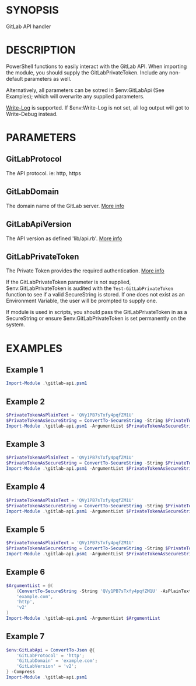 # SYNOPSIS

GitLab API handler

# DESCRIPTION

PowerShell functions to easily interact with the GitLab API. When importing the module, you should supply the GitLabPrivateToken. Include any non-default parameters as well.

Alternatively, all parameters can be sotred in $env:GitLabApi (See Examples); which will overwrite any supplied parameters.

[Write-Log](https://github.com/UNT-CAS-ITS/Write-Log) is supported. If $env:Write-Log is not set, all log output will got to Write-Debug instead.

# PARAMETERS 

## GitLabProtocol

The API protocol. ie: http, https

## GitLabDomain

The domain name of the GitLab server. [More info](https://gitlab.com/help/api/README.md#introduction)

## GitLabApiVersion

The API version as defined 'lib/api.rb'. [More info](https://gitlab.com/help/api/README.md#introduction)

## GitLabPrivateToken

The Private Token provides the required authentication. [More info](https://gitlab.com/help/api/README.md#introduction)

If the GitLabPrivateToken parameter is not supplied, $env:GitLabPrivateToken is audited with the `Test-GitLabPrivateToken` function to see if a valid SecureString is stored. If one does not exist as an Environment Variable, the user will be prompted to supply one.

If module is used in scripts, you should pass the GitLabPrivateToken in as a SecureString or ensure $env:GitLabPrivateToken is set permanently on the system. 

# EXAMPLES

## Example 1

```powershell
Import-Module .\gitlab-api.psm1
```

## Example 2

```powershell
$PrivateTokenAsPlainText = 'QVy1PB7sTxfy4pqfZM1U'
$PrivateTokenAsSecureString = ConvertTo-SecureString -String $PrivateTokenAsPlainText -AsPlainText -Force
Import-Module .\gitlab-api.psm1 -ArgumentList $PrivateTokenAsSecureString
```

## Example 3

```powershell
$PrivateTokenAsPlainText = 'QVy1PB7sTxfy4pqfZM1U'
$PrivateTokenAsSecureString = ConvertTo-SecureString -String $PrivateTokenAsPlainText -AsPlainText -Force
Import-Module .\gitlab-api.psm1 -ArgumentList $PrivateTokenAsSecureString,'example.com'
```

## Example 4

```powershell
$PrivateTokenAsPlainText = 'QVy1PB7sTxfy4pqfZM1U'
$PrivateTokenAsSecureString = ConvertTo-SecureString -String $PrivateTokenAsPlainText -AsPlainText -Force
Import-Module .\gitlab-api.psm1 -ArgumentList $PrivateTokenAsSecureString,'example.com','http'
```

## Example 5

```powershell
$PrivateTokenAsPlainText = 'QVy1PB7sTxfy4pqfZM1U'
$PrivateTokenAsSecureString = ConvertTo-SecureString -String $PrivateTokenAsPlainText -AsPlainText -Force
Import-Module .\gitlab-api.psm1 -ArgumentList $PrivateTokenAsSecureString,'example.com','http','v2'
```

## Example 6

```powershell
$ArgumentList = @(
    (ConvertTo-SecureString -String 'QVy1PB7sTxfy4pqfZM1U' -AsPlainText -Force),
    'example.com',
    'http',
    'v2'
)
Import-Module .\gitlab-api.psm1 -ArgumentList $ArgumentList
```

## Example 7

```powershell
$env:GitLabApi = ConvertTo-Json @{
    'GitLabProtocol' = 'http';
    'GitLabDomain' = 'example.com';
    'GitLabVersion' = 'v2';
} -Compress
Import-Module .\gitlab-api.psm1
```